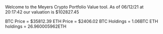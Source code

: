 Welcome to the Meyers Crypto Portfolio Value tool. 
As of 06/12/21 at 20:17:42 our valuation is $102827.45 

BTC Price = $35812.39
 ETH Price = $2406.02
BTC Holdings = 1.06BTC
 ETH holdings = 26.960005962ETH 

